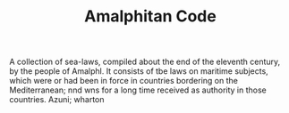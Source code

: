 ---
title: Amalphitan Code
letter: A
permalink: "/definitions/amalphitan-code.html"
body: A collection of sea-laws, compiled about the end of the eleventh century, by
  the people of Amalphl. It consists of tbe laws on maritime subjects, which were
  or had been in force in countries bordering on the Mediterranean; nnd wns for a
  long time received as authority in those countries. Azuni; wharton
published_at: '2018-07-07'
layout: post
---